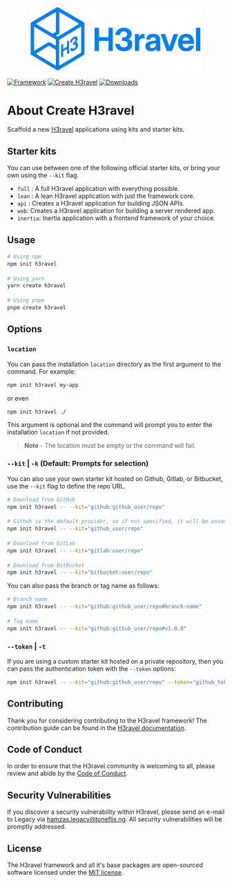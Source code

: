 <p align="center"><a href="https://h3ravel.toneflix.net" target="_blank"><img src="https://raw.githubusercontent.com/h3ravel/assets/refs/heads/main/logo-full.svg" width="400" alt="H3ravel Logo"></a></p>

[![Framework][ix]][lx]
[![Create H3ravel][i1]][l1]
[![Downloads][d1]][d1]

# About Create H3ravel

Scaffold a new [H3ravel](https://h3ravel.toneflix.net) applications using kits and starter kits.

## Starter kits

You can use between one of the following official starter kits, or bring your own using the `--kit` flag.

- `full` : A full H3ravel application with everything possible.
- `lean` : A lean H3ravel application with just the framework core.
- `api` : Creates a H3ravel application for building JSON APIs.
- `web`: Creates a H3ravel application for building a server rendered app.
- `inertia`: Inertia application with a frontend framework of your choice.

## Usage

```sh
# Using npm
npm init h3ravel

# Using yarn
yarn create h3ravel

# Using pnpm
pnpm create h3ravel
```

## Options

### `location`

You can pass the installation `location` directory as the first argument to the command. For example:

```sh
npm init h3ravel my-app
```

or even

```sh
npm init h3ravel ./
```

This argument is optional and the command will prompt you to enter the installation `location` if not provided.

> **Note** - The location must be empty or the command will fail.

### `--kit` | `-k` (Default: Prompts for selection)

You can also use your own starter kit hosted on Github, Gitlab, or Bitbucket, use the `--kit` flag to define the repo URL.

```sh
# Download from GitHub
npm init h3ravel -- --kit="github:github_user/repo"

# Github is the default provider, so if not specified, it will be assumed as github
npm init h3ravel -- --kit="github_user/repo"

# Download from GitLab
npm init h3ravel -- --kit="gitlab:user/repo"

# Download from BitBucket
npm init h3ravel -- --kit="bitbucket:user/repo"
```

You can also pass the branch or tag name as follows:

```sh
# Branch name
npm init h3ravel -- --kit="github:github_user/repo#branch-name"

# Tag name
npm init h3ravel -- --kit="github:github_user/repo#v1.0.0"
```

### `--token` | `-t`

If you are using a custom starter kit hosted on a private repository, then you can pass the authentication token with the `--token` options:

```sh
npm init h3ravel -- --kit="github:github_user/repo" --token="github_token"
```

## Contributing

Thank you for considering contributing to the H3ravel framework! The contribution guide can be found in the [H3ravel documentation](#!).

## Code of Conduct

In order to ensure that the H3ravel community is welcoming to all, please review and abide by the [Code of Conduct](#).

## Security Vulnerabilities

If you discover a security vulnerability within H3ravel, please send an e-mail to Legacy via hamzas.legacy@toneflix.ng. All security vulnerabilities will be promptly addressed.

## License

The H3ravel framework and all it's base packages are open-sourced software licensed under the [MIT license](LICENSE).

[ix]: https://img.shields.io/npm/v/%40h3ravel%2Fcore?style=flat-square&label=Framework&color=%230970ce
[lx]: https://www.npmjs.com/package/@h3ravel/core
[i1]: https://img.shields.io/npm/v/create-h3ravel?style=flat-square&label=create-h3ravel&color=%230970ce
[l1]: https://www.npmjs.com/package/create-h3ravel
[d1]: https://img.shields.io/npm/dt/create-h3ravel?style=flat-square&label=Downloads&link=https%3A%2F%2Fwww.npmjs.com%2Fpackage%2Fcreate-h3ravel
